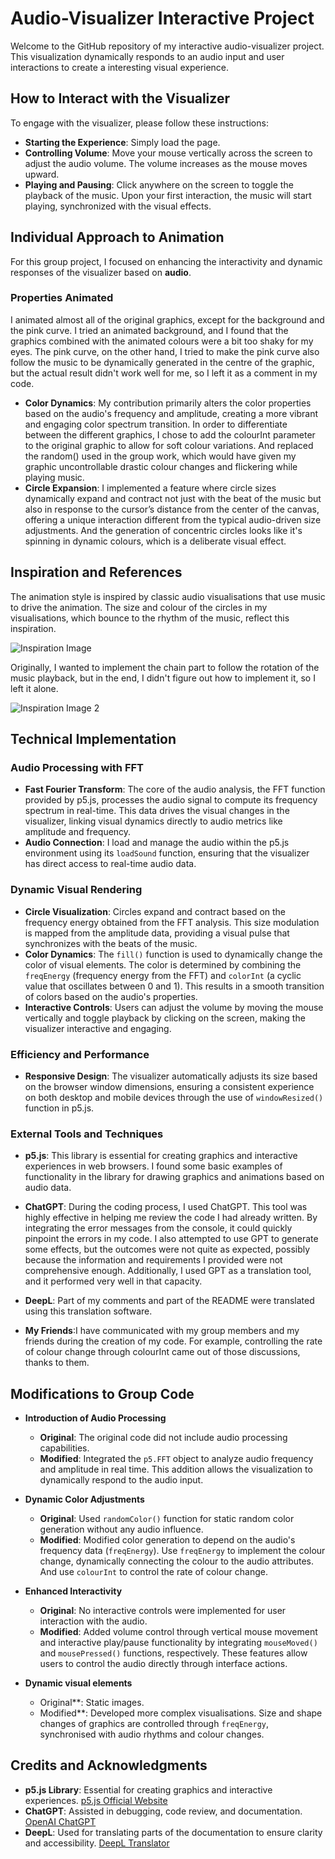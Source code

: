 # Audio-Visualizer Interactive Project

Welcome to the GitHub repository of my interactive audio-visualizer project. This visualization dynamically responds to an audio input and user interactions to create a interesting visual experience.

## How to Interact with the Visualizer

To engage with the visualizer, please follow these instructions:

- **Starting the Experience**: Simply load the page.
- **Controlling Volume**: Move your mouse vertically across the screen to adjust the audio volume. The volume increases as the mouse moves upward.
- **Playing and Pausing**: Click anywhere on the screen to toggle the playback of the music. Upon your first interaction, the music will start playing, synchronized with the visual effects.

## Individual Approach to Animation

For this group project, I focused on enhancing the interactivity and dynamic responses of the visualizer based on **audio**.

### Properties Animated

I animated almost all of the original graphics, except for the background and the pink curve. I tried an animated background, and I found that the graphics combined with the animated colours were a bit too shaky for my eyes. The pink curve, on the other hand, I tried to make the pink curve also follow the music to be dynamically generated in the centre of the graphic, but the actual result didn't work well for me, so I left it as a comment in my code.

- **Color Dynamics**: My contribution primarily alters the color properties based on the audio's frequency and amplitude, creating a more vibrant and engaging color spectrum transition. In order to differentiate between the different graphics, I chose to add the colourInt parameter to the original graphic to allow for soft colour variations. And replaced the random() used in the group work, which would have given my graphic uncontrollable drastic colour changes and flickering while playing music.
- **Circle Expansion**: I implemented a feature where circle sizes dynamically expand and contract not just with the beat of the music but also in response to the cursor’s distance from the center of the canvas, offering a unique interaction different from the typical audio-driven size adjustments. And the generation of concentric circles looks like it's spinning in dynamic colours, which is a deliberate visual effect.

## Inspiration and References

The animation style is inspired by classic audio visualisations that use music to drive the animation. The size and colour of the circles in my visualisations, which bounce to the rhythm of the music, reflect this inspiration.



![Inspiration Image](https://img-blog.csdnimg.cn/img_convert/68ab4e2da20f58afd4ce5c469c31407c.gif)

Originally, I wanted to implement the chain part to follow the rotation of the music playback, but in the end, I didn't figure out how to implement it, so I left it alone.

![Inspiration Image 2](https://img-blog.csdnimg.cn/20210217125018677.gif)

## Technical Implementation

### Audio Processing with FFT
- **Fast Fourier Transform**: The core of the audio analysis, the FFT function provided by p5.js, processes the audio signal to compute its frequency spectrum in real-time. This data drives the visual changes in the visualizer, linking visual dynamics directly to audio metrics like amplitude and frequency.
- **Audio Connection**: I load and manage the audio within the p5.js environment using its `loadSound` function, ensuring that the visualizer has direct access to real-time audio data.

### Dynamic Visual Rendering
- **Circle Visualization**: Circles expand and contract based on the frequency energy obtained from the FFT analysis. This size modulation is mapped from the amplitude data, providing a visual pulse that synchronizes with the beats of the music.
- **Color Dynamics**: The `fill()` function is used to dynamically change the color of visual elements. The color is determined by combining the `freqEnergy` (frequency energy from the FFT) and `colorInt` (a cyclic value that oscillates between 0 and 1). This results in a smooth transition of colors based on the audio's properties.
- **Interactive Controls**: Users can adjust the volume by moving the mouse vertically and toggle playback by clicking on the screen, making the visualizer interactive and engaging.

### Efficiency and Performance
- **Responsive Design**: The visualizer automatically adjusts its size based on the browser window dimensions, ensuring a consistent experience on both desktop and mobile devices through the use of `windowResized()` function in p5.js.

### External Tools and Techniques

- **p5.js**: This library is essential for creating graphics and interactive experiences in web browsers. I found some basic examples of functionality in the library for drawing graphics and animations based on audio data.

- **ChatGPT**: During the coding process, I used ChatGPT. This tool was highly effective in helping me review the code I had already written. By integrating the error messages from the console, it could quickly pinpoint the errors in my code. I also attempted to use GPT to generate some effects, but the outcomes were not quite as expected, possibly because the information and requirements I provided were not comprehensive enough. Additionally, I used GPT as a translation tool, and it performed very well in that capacity.

- **DeepL**: Part of my comments and part of the README were translated using this translation software.

- **My Friends**:I have communicated with my group members and my friends during the creation of my code. For example, controlling the rate of colour change through colourInt came out of those discussions, thanks to them.


## Modifications to Group Code
- **Introduction of Audio Processing**
  - **Original**: The original code did not include audio processing capabilities.
  - **Modified**: Integrated the `p5.FFT` object to analyze audio frequency and amplitude in real time. This addition allows the visualization to dynamically respond to the audio input.

- **Dynamic Color Adjustments**
  - **Original**: Used `randomColor()` function for static random color generation without any audio influence.
  - **Modified**: Modified color generation to depend on the audio's frequency data (`freqEnergy`). Use `freqEnergy` to implement the colour change, dynamically connecting the colour to the audio attributes. And use `colourInt` to control the rate of colour change.

- **Enhanced Interactivity**
  - **Original**: No interactive controls were implemented for user interaction with the audio.
  - **Modified**: Added volume control through vertical mouse movement and interactive play/pause functionality by integrating `mouseMoved()` and `mousePressed()` functions, respectively. These features allow users to control the audio directly through interface actions.

- **Dynamic visual elements**
  - Original**: Static images.
  - Modified**: Developed more complex visualisations. Size and shape changes of graphics are controlled through `freqEnergy`, synchronised with audio rhythms and colour changes.


## Credits and Acknowledgments

- **p5.js Library**: Essential for creating graphics and interactive experiences. [p5.js Official Website](https://p5js.org/)
- **ChatGPT**: Assisted in debugging, code review, and documentation. [OpenAI ChatGPT](https://openai.com/chatgpt)
- **DeepL**: Used for translating parts of the documentation to ensure clarity and accessibility. [DeepL Translator](https://www.deepl.com/translator)
